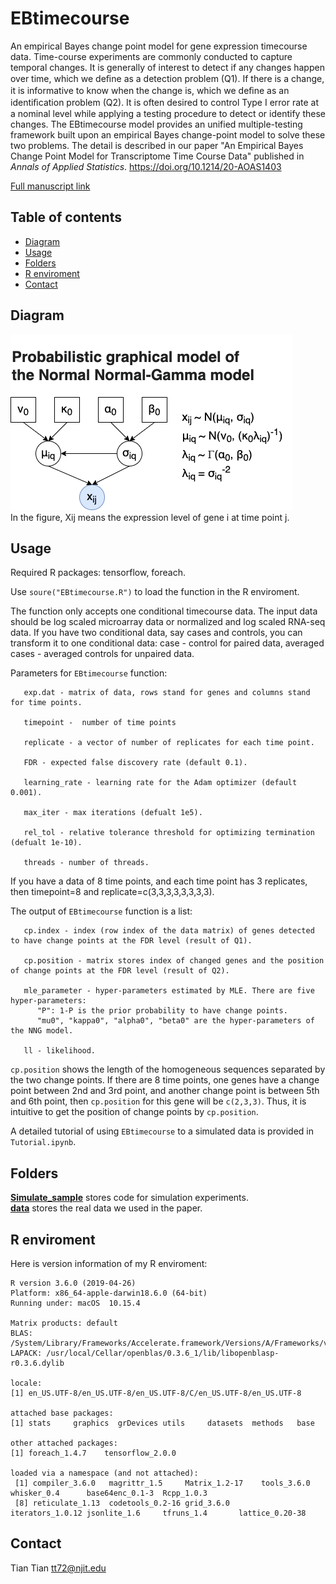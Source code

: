 # EBtimecourse

An empirical Bayes change point model for gene expression timecourse data. Time-course experiments are commonly conducted to capture temporal changes. It is generally of interest to detect if any changes happen over time, which we deﬁne as a detection problem (Q1). If there is a change, it is informative to know when the change is, which we deﬁne as an identiﬁcation problem (Q2). It is often desired to control Type I error rate at a nominal level while applying a testing procedure to detect or identify these changes. The EBtimecourse model provides an unified multiple-testing framework built upon an empirical Bayes change-point model to solve these two problems. The detail is described in our paper "An Empirical Bayes Change Point Model for Transcriptome Time Course Data" published in *Annals of Applied Statistics*. https://doi.org/10.1214/20-AOAS1403

[Full manuscript link](https://www.researchgate.net/publication/350339434_An_empirical_Bayes_change-point_model_for_transcriptome_time-course_data)

## Table of contents
- [Diagram](#diagram)
- [Usage](#usage)
- [Folders](#folders)
- [R enviroment](#enviroment)
- [Contact](#contact)

## <a name="diagram"></a>Diagram
![alt text](https://github.com/ttgump/EBtimecourse/blob/master/Diagram.png?raw=True)<br/>
In the figure, Xij means the expression level of gene i at time point j.

## <a name="usage"></a>Usage
Required R packages: tensorflow, foreach.

Use ```soure("EBtimecourse.R")``` to load the function in the R enviroment.

The function only accepts one conditional timecourse data. The input data should be log scaled microarray data or normalized and log scaled RNA-seq data. If you have two conditional data, say cases and controls, you can transform it to one conditional data: case - control for paired data, averaged cases - averaged controls for unpaired data.

Parameters for `EBtimecourse` function:
```
   exp.dat - matrix of data, rows stand for genes and columns stand for time points.

   timepoint -  number of time points

   replicate - a vector of number of replicates for each time point.

   FDR - expected false discovery rate (default 0.1).

   learning_rate - learning rate for the Adam optimizer (default 0.001).

   max_iter - max iterations (defualt 1e5).

   rel_tol - relative tolerance threshold for optimizing termination (defualt 1e-10).

   threads - number of threads.
```

If you have a data of 8 time points, and each time point has 3 replicates, then timepoint=8 and replicate=c(3,3,3,3,3,3,3,3).

The output of `EBtimecourse` function is a list:
```
   cp.index - index (row index of the data matrix) of genes detected to have change points at the FDR level (result of Q1).
   
   cp.position - matrix stores index of changed genes and the position of change points at the FDR level (result of Q2).
   
   mle_parameter - hyper-parameters estimated by MLE. There are five hyper-parameters:
      "P": 1-P is the prior probability to have change points. 
      "mu0", "kappa0", "alpha0", "beta0" are the hyper-parameters of the NNG model.
   
   ll - likelihood.
```

`cp.position` shows the length of the homogeneous sequences separated by the two change points. If there are 8 time points, one genes have a change point between 2nd and 3rd point, and another change point is between 5th and 6th point, then `cp.position` for this gene will be `c(2,3,3)`. Thus, it is intuitive to get the position of change points by `cp.position`.

A detailed tutorial of using `EBtimecourse` to a simulated data is provided in `Tutorial.ipynb`.

## <a name="folders"></a>Folders

**[Simulate_sample](https://github.com/ttgump/EBtimecourse/tree/master/Simulation_samples)** stores code for simulation experiments.<br/>
**[data](https://github.com/ttgump/EBtimecourse/tree/master/data)** stores the real data we used in the paper.

## <a name="enviroment"></a>R enviroment
Here is version information of my R enviroment:

```
R version 3.6.0 (2019-04-26)
Platform: x86_64-apple-darwin18.6.0 (64-bit)
Running under: macOS  10.15.4

Matrix products: default
BLAS:   /System/Library/Frameworks/Accelerate.framework/Versions/A/Frameworks/vecLib.framework/Versions/A/libBLAS.dylib
LAPACK: /usr/local/Cellar/openblas/0.3.6_1/lib/libopenblasp-r0.3.6.dylib

locale:
[1] en_US.UTF-8/en_US.UTF-8/en_US.UTF-8/C/en_US.UTF-8/en_US.UTF-8

attached base packages:
[1] stats     graphics  grDevices utils     datasets  methods   base     

other attached packages:
[1] foreach_1.4.7    tensorflow_2.0.0

loaded via a namespace (and not attached):
 [1] compiler_3.6.0   magrittr_1.5     Matrix_1.2-17    tools_3.6.0      whisker_0.4      base64enc_0.1-3  Rcpp_1.0.3      
 [8] reticulate_1.13  codetools_0.2-16 grid_3.6.0       iterators_1.0.12 jsonlite_1.6     tfruns_1.4       lattice_0.20-38 
```

## <a name="contact"></a>Contact
Tian Tian tt72@njit.edu
